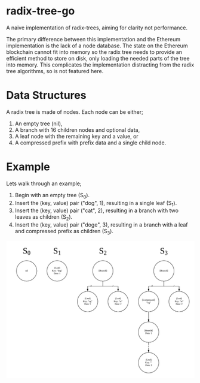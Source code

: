 # radix-tree-go

A naive implementation of radix-trees, aiming for clarity not performance.

The primary difference between this implementation and the Ethereum implementation is the lack of a node database. The state on the Ethereum blockchain cannot fit into memory so the radix tree needs to provide an efficient method to store on disk, only loading the needed parts of the tree into memory. This complicates the implementation distracting from the radix tree algorithms, so is not featured here.

# Data Structures

A radix tree is made of nodes. Each node can be either;

1. An empty tree (nil),
2. A branch with 16 children nodes and optional data,
3. A leaf node with the remaining key and a value, or
4. A compressed prefix with prefix data and a single child node.

# Example

Lets walk through an example;

1. Begin with an empty tree (S<sub>0</sub>).
2. Insert the (key, value) pair ("dog", 1), resulting in a single leaf (S<sub>1</sub>).
3. Insert the (key, value) pair ("cat", 2), resulting in a branch with two leaves as children (S<sub>2</sub>).
4. Insert the (key, value) pair ("doge", 3), resulting in a branch with a leaf and compressed prefix as children (S<sub>3</sub>).

![Example radix trees](https://github.com/trustfeed/radix-tree-go/raw/master/example.png)
